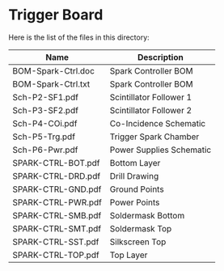 Trigger Board
=============

Here is the list of the files in this directory:

| Name               | Description              |
| ------------------ | ------------------------ |
| BOM-Spark-Ctrl.doc | Spark Controller BOM     |
| BOM-Spark-Ctrl.txt | Spark Controller BOM     |
| Sch-P2-SF1.pdf     | Scintillator Follower 1  |
| Sch-P3-SF2.pdf     | Scintillator Follower 2  |
| Sch-P4-COi.pdf     | Co-Incidence Schematic   |
| Sch-P5-Trg.pdf     | Trigger Spark Chamber    |
| Sch-P6-Pwr.pdf     | Power Supplies Schematic |
| SPARK-CTRL-BOT.pdf | Bottom Layer             |
| SPARK-CTRL-DRD.pdf | Drill Drawing            |
| SPARK-CTRL-GND.pdf | Ground Points            |
| SPARK-CTRL-PWR.pdf | Power Points             |
| SPARK-CTRL-SMB.pdf | Soldermask Bottom        |
| SPARK-CTRL-SMT.pdf | Soldermask Top           |
| SPARK-CTRL-SST.pdf | Silkscreen Top           |
| SPARK-CTRL-TOP.pdf | Top Layer                |
